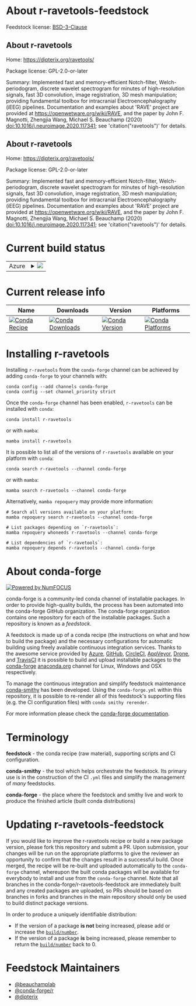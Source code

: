 About r-ravetools-feedstock
===========================

Feedstock license: [BSD-3-Clause](https://github.com/conda-forge/r-ravetools-feedstock/blob/main/LICENSE.txt)


About r-ravetools
-----------------

Home: https://dipterix.org/ravetools/

Package license: GPL-2.0-or-later

Summary: Implemented fast and memory-efficient Notch-filter, Welch-periodogram, discrete
wavelet spectrogram for minutes of high-resolution signals, fast 3D convolution,
image registration, 3D mesh manipulation; providing fundamental toolbox for
intracranial Electroencephalography (iEEG) pipelines.
Documentation and examples about 'RAVE' project are provided at
<https://openwetware.org/wiki/RAVE>, and the paper by John F. Magnotti,
Zhengjia Wang, Michael S. Beauchamp (2020) <doi:10.1016/j.neuroimage.2020.117341>;
see 'citation("ravetools")' for details.


About r-ravetools
-----------------

Home: https://dipterix.org/ravetools/

Package license: GPL-2.0-or-later

Summary: Implemented fast and memory-efficient Notch-filter, Welch-periodogram, discrete
wavelet spectrogram for minutes of high-resolution signals, fast 3D convolution,
image registration, 3D mesh manipulation; providing fundamental toolbox for
intracranial Electroencephalography (iEEG) pipelines.
Documentation and examples about 'RAVE' project are provided at
<https://openwetware.org/wiki/RAVE>, and the paper by John F. Magnotti,
Zhengjia Wang, Michael S. Beauchamp (2020) <doi:10.1016/j.neuroimage.2020.117341>;
see 'citation("ravetools")' for details.


Current build status
====================


<table>
    
  <tr>
    <td>Azure</td>
    <td>
      <details>
        <summary>
          <a href="https://dev.azure.com/conda-forge/feedstock-builds/_build/latest?definitionId=17805&branchName=main">
            <img src="https://dev.azure.com/conda-forge/feedstock-builds/_apis/build/status/r-ravetools-feedstock?branchName=main">
          </a>
        </summary>
        <table>
          <thead><tr><th>Variant</th><th>Status</th></tr></thead>
          <tbody><tr>
              <td>linux_64_r_base4.4</td>
              <td>
                <a href="https://dev.azure.com/conda-forge/feedstock-builds/_build/latest?definitionId=17805&branchName=main">
                  <img src="https://dev.azure.com/conda-forge/feedstock-builds/_apis/build/status/r-ravetools-feedstock?branchName=main&jobName=linux&configuration=linux%20linux_64_r_base4.4" alt="variant">
                </a>
              </td>
            </tr><tr>
              <td>linux_64_r_base4.5</td>
              <td>
                <a href="https://dev.azure.com/conda-forge/feedstock-builds/_build/latest?definitionId=17805&branchName=main">
                  <img src="https://dev.azure.com/conda-forge/feedstock-builds/_apis/build/status/r-ravetools-feedstock?branchName=main&jobName=linux&configuration=linux%20linux_64_r_base4.5" alt="variant">
                </a>
              </td>
            </tr><tr>
              <td>osx_64_r_base4.4</td>
              <td>
                <a href="https://dev.azure.com/conda-forge/feedstock-builds/_build/latest?definitionId=17805&branchName=main">
                  <img src="https://dev.azure.com/conda-forge/feedstock-builds/_apis/build/status/r-ravetools-feedstock?branchName=main&jobName=osx&configuration=osx%20osx_64_r_base4.4" alt="variant">
                </a>
              </td>
            </tr><tr>
              <td>osx_64_r_base4.5</td>
              <td>
                <a href="https://dev.azure.com/conda-forge/feedstock-builds/_build/latest?definitionId=17805&branchName=main">
                  <img src="https://dev.azure.com/conda-forge/feedstock-builds/_apis/build/status/r-ravetools-feedstock?branchName=main&jobName=osx&configuration=osx%20osx_64_r_base4.5" alt="variant">
                </a>
              </td>
            </tr><tr>
              <td>win_64_r_base4.4</td>
              <td>
                <a href="https://dev.azure.com/conda-forge/feedstock-builds/_build/latest?definitionId=17805&branchName=main">
                  <img src="https://dev.azure.com/conda-forge/feedstock-builds/_apis/build/status/r-ravetools-feedstock?branchName=main&jobName=win&configuration=win%20win_64_r_base4.4" alt="variant">
                </a>
              </td>
            </tr><tr>
              <td>win_64_r_base4.5</td>
              <td>
                <a href="https://dev.azure.com/conda-forge/feedstock-builds/_build/latest?definitionId=17805&branchName=main">
                  <img src="https://dev.azure.com/conda-forge/feedstock-builds/_apis/build/status/r-ravetools-feedstock?branchName=main&jobName=win&configuration=win%20win_64_r_base4.5" alt="variant">
                </a>
              </td>
            </tr>
          </tbody>
        </table>
      </details>
    </td>
  </tr>
</table>

Current release info
====================

| Name | Downloads | Version | Platforms |
| --- | --- | --- | --- |
| [![Conda Recipe](https://img.shields.io/badge/recipe-r--ravetools-green.svg)](https://anaconda.org/conda-forge/r-ravetools) | [![Conda Downloads](https://img.shields.io/conda/dn/conda-forge/r-ravetools.svg)](https://anaconda.org/conda-forge/r-ravetools) | [![Conda Version](https://img.shields.io/conda/vn/conda-forge/r-ravetools.svg)](https://anaconda.org/conda-forge/r-ravetools) | [![Conda Platforms](https://img.shields.io/conda/pn/conda-forge/r-ravetools.svg)](https://anaconda.org/conda-forge/r-ravetools) |

Installing r-ravetools
======================

Installing `r-ravetools` from the `conda-forge` channel can be achieved by adding `conda-forge` to your channels with:

```
conda config --add channels conda-forge
conda config --set channel_priority strict
```

Once the `conda-forge` channel has been enabled, `r-ravetools` can be installed with `conda`:

```
conda install r-ravetools
```

or with `mamba`:

```
mamba install r-ravetools
```

It is possible to list all of the versions of `r-ravetools` available on your platform with `conda`:

```
conda search r-ravetools --channel conda-forge
```

or with `mamba`:

```
mamba search r-ravetools --channel conda-forge
```

Alternatively, `mamba repoquery` may provide more information:

```
# Search all versions available on your platform:
mamba repoquery search r-ravetools --channel conda-forge

# List packages depending on `r-ravetools`:
mamba repoquery whoneeds r-ravetools --channel conda-forge

# List dependencies of `r-ravetools`:
mamba repoquery depends r-ravetools --channel conda-forge
```


About conda-forge
=================

[![Powered by
NumFOCUS](https://img.shields.io/badge/powered%20by-NumFOCUS-orange.svg?style=flat&colorA=E1523D&colorB=007D8A)](https://numfocus.org)

conda-forge is a community-led conda channel of installable packages.
In order to provide high-quality builds, the process has been automated into the
conda-forge GitHub organization. The conda-forge organization contains one repository
for each of the installable packages. Such a repository is known as a *feedstock*.

A feedstock is made up of a conda recipe (the instructions on what and how to build
the package) and the necessary configurations for automatic building using freely
available continuous integration services. Thanks to the awesome service provided by
[Azure](https://azure.microsoft.com/en-us/services/devops/), [GitHub](https://github.com/),
[CircleCI](https://circleci.com/), [AppVeyor](https://www.appveyor.com/),
[Drone](https://cloud.drone.io/welcome), and [TravisCI](https://travis-ci.com/)
it is possible to build and upload installable packages to the
[conda-forge](https://anaconda.org/conda-forge) [anaconda.org](https://anaconda.org/)
channel for Linux, Windows and OSX respectively.

To manage the continuous integration and simplify feedstock maintenance
[conda-smithy](https://github.com/conda-forge/conda-smithy) has been developed.
Using the ``conda-forge.yml`` within this repository, it is possible to re-render all of
this feedstock's supporting files (e.g. the CI configuration files) with ``conda smithy rerender``.

For more information please check the [conda-forge documentation](https://conda-forge.org/docs/).

Terminology
===========

**feedstock** - the conda recipe (raw material), supporting scripts and CI configuration.

**conda-smithy** - the tool which helps orchestrate the feedstock.
                   Its primary use is in the construction of the CI ``.yml`` files
                   and simplify the management of *many* feedstocks.

**conda-forge** - the place where the feedstock and smithy live and work to
                  produce the finished article (built conda distributions)


Updating r-ravetools-feedstock
==============================

If you would like to improve the r-ravetools recipe or build a new
package version, please fork this repository and submit a PR. Upon submission,
your changes will be run on the appropriate platforms to give the reviewer an
opportunity to confirm that the changes result in a successful build. Once
merged, the recipe will be re-built and uploaded automatically to the
`conda-forge` channel, whereupon the built conda packages will be available for
everybody to install and use from the `conda-forge` channel.
Note that all branches in the conda-forge/r-ravetools-feedstock are
immediately built and any created packages are uploaded, so PRs should be based
on branches in forks and branches in the main repository should only be used to
build distinct package versions.

In order to produce a uniquely identifiable distribution:
 * If the version of a package **is not** being increased, please add or increase
   the [``build/number``](https://docs.conda.io/projects/conda-build/en/latest/resources/define-metadata.html#build-number-and-string).
 * If the version of a package **is** being increased, please remember to return
   the [``build/number``](https://docs.conda.io/projects/conda-build/en/latest/resources/define-metadata.html#build-number-and-string)
   back to 0.

Feedstock Maintainers
=====================

* [@beauchamplab](https://github.com/beauchamplab/)
* [@conda-forge/r](https://github.com/orgs/conda-forge/teams/r/)
* [@dipterix](https://github.com/dipterix/)

